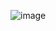 ![image](https://github.com/GustavoArielRos/date-counter-v2/assets/101509337/14dafcf0-5fce-4c75-8f05-ed03e3d87600)
